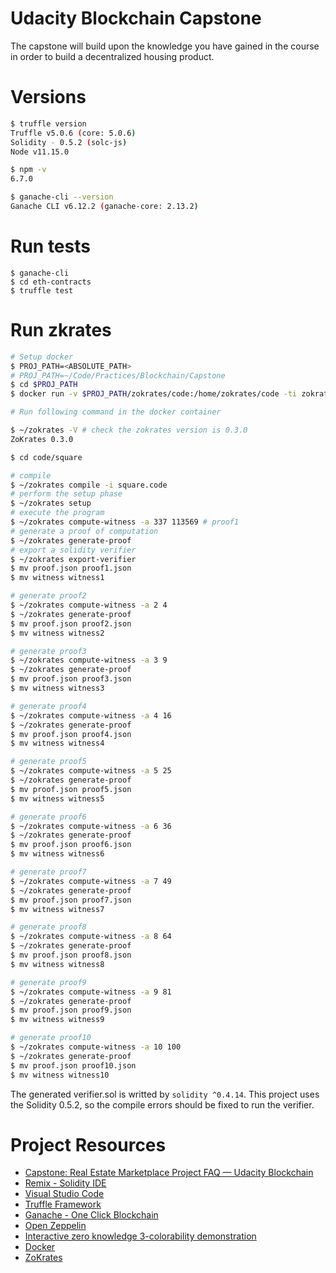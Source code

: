 # Udacity Blockchain Capstone

The capstone will build upon the knowledge you have gained in the course in order to build a decentralized housing product.

# Versions

```bash
$ truffle version
Truffle v5.0.6 (core: 5.0.6)
Solidity - 0.5.2 (solc-js)
Node v11.15.0

$ npm -v
6.7.0

$ ganache-cli --version
Ganache CLI v6.12.2 (ganache-core: 2.13.2)
```
# Run tests

```
$ ganache-cli
$ cd eth-contracts
$ truffle test
```

# Run zkrates

```bash
# Setup docker
$ PROJ_PATH=<ABSOLUTE_PATH>
# PROJ_PATH=~/Code/Practices/Blockchain/Capstone
$ cd $PROJ_PATH
$ docker run -v $PROJ_PATH/zokrates/code:/home/zokrates/code -ti zokrates/zokrates:0.3.0 /bin/bash

# Run following command in the docker container

$ ~/zokrates -V # check the zokrates version is 0.3.0
ZoKrates 0.3.0

$ cd code/square

# compile
$ ~/zokrates compile -i square.code
# perform the setup phase
$ ~/zokrates setup
# execute the program
$ ~/zokrates compute-witness -a 337 113569 # proof1
# generate a proof of computation
$ ~/zokrates generate-proof
# export a solidity verifier
$ ~/zokrates export-verifier
$ mv proof.json proof1.json
$ mv witness witness1

# generate proof2
$ ~/zokrates compute-witness -a 2 4
$ ~/zokrates generate-proof
$ mv proof.json proof2.json
$ mv witness witness2

# generate proof3
$ ~/zokrates compute-witness -a 3 9
$ ~/zokrates generate-proof
$ mv proof.json proof3.json
$ mv witness witness3

# generate proof4
$ ~/zokrates compute-witness -a 4 16
$ ~/zokrates generate-proof
$ mv proof.json proof4.json
$ mv witness witness4

# generate proof5
$ ~/zokrates compute-witness -a 5 25
$ ~/zokrates generate-proof
$ mv proof.json proof5.json
$ mv witness witness5

# generate proof6
$ ~/zokrates compute-witness -a 6 36
$ ~/zokrates generate-proof
$ mv proof.json proof6.json
$ mv witness witness6

# generate proof7
$ ~/zokrates compute-witness -a 7 49
$ ~/zokrates generate-proof
$ mv proof.json proof7.json
$ mv witness witness7

# generate proof8
$ ~/zokrates compute-witness -a 8 64
$ ~/zokrates generate-proof
$ mv proof.json proof8.json
$ mv witness witness8

# generate proof9
$ ~/zokrates compute-witness -a 9 81
$ ~/zokrates generate-proof
$ mv proof.json proof9.json
$ mv witness witness9

# generate proof10
$ ~/zokrates compute-witness -a 10 100
$ ~/zokrates generate-proof
$ mv proof.json proof10.json
$ mv witness witness10

```

The generated verifier.sol is writted by `solidity ^0.4.14`. This project uses the Solidity 0.5.2, so the compile errors should be fixed to run the verifier.

# Project Resources

* [Capstone: Real Estate Marketplace Project FAQ — Udacity Blockchain](https://andresaaap.medium.com/capstone-real-estate-marketplace-project-faq-udacity-blockchain-69fe13b4c14e)
* [Remix - Solidity IDE](https://remix.ethereum.org/)
* [Visual Studio Code](https://code.visualstudio.com/)
* [Truffle Framework](https://truffleframework.com/)
* [Ganache - One Click Blockchain](https://truffleframework.com/ganache)
* [Open Zeppelin ](https://openzeppelin.org/)
* [Interactive zero knowledge 3-colorability demonstration](http://web.mit.edu/~ezyang/Public/graph/svg.html)
* [Docker](https://docs.docker.com/install/)
* [ZoKrates](https://github.com/Zokrates/ZoKrates)
